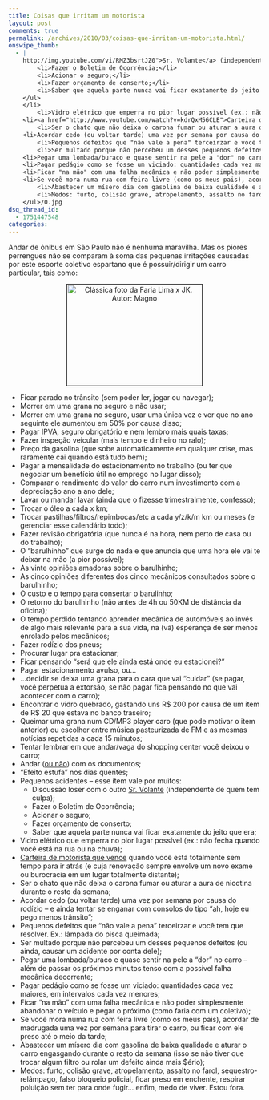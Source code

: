 ```yaml
---
title: Coisas que irritam um motorista
layout: post
comments: true
permalink: /archives/2010/03/coisas-que-irritam-um-motorista.html/
onswipe_thumb:
  - |
    http://img.youtube.com/vi/RMZ3bsrtJZ0">Sr. Volante</a> (independente de quem tem culpa);</li>
    	<li>Fazer o Boletim de Ocorrência;</li>
    	<li>Acionar o seguro;</li>
    	<li>Fazer orçamento de conserto;</li>
    	<li>Saber que aquela parte nunca vai ficar exatamente do jeito que era;</li>
    </ul>
    </li>
    	<li>Vidro elétrico que emperra no pior lugar possível (ex.: não fecha quando você está na rua ou na chuva);</li>
    <li><a href="http://www.youtube.com/watch?v=kdrQxM56CLE">Carteira de motorista que vence</a> quando você está totalmente sem tempo para ir atrás (e cuja renovação sempre envolve um novo exame ou burocracia em um lugar totalmente distante);</li>
    	<li>Ser o chato que não deixa o carona fumar ou aturar a aura de nicotina durante o resto da semana;</li>
    <li>Acordar cedo (ou voltar tarde) uma vez por semana por causa do rodízio - e ainda tentar se enganar com consolos do tipo "ah, hoje eu pego menos trânsito";</li>
    	<li>Pequenos defeitos que "não vale a pena" terceirzar e você tem que resolver. Ex.: lâmpada do pisca queimada;</li>
    	<li>Ser multado porque não percebeu um desses pequenos defeitos (ou ainda, causar um acidente por conta dele);</li>
    <li>Pegar uma lombada/buraco e quase sentir na pele a "dor" no carro - além de passar os próximos minutos tenso com a possível falha mecânica decorrente;</li>
    <li>Pagar pedágio como se fosse um viciado: quantidades cada vez maiores, em intervalos cada vez menores;</li>
    <li>Ficar "na mão" com uma falha mecânica e não poder simplesmente abandonar o veículo e pegar o próximo (como faria com um coletivo);</li>
    <li>Se você mora numa rua com feira livre (como os meus pais), acordar de madrugada uma vez por semana para tirar o carro, ou ficar com ele preso até o meio da tarde;</li>
    	<li>Abastecer um mísero dia com gasolina de baixa qualidade e aturar o carro engasgando durante o resto da semana (isso se não tiver que trocar algum filtro ou rolar um defeito ainda mais $ério);</li>
    	<li>Medos: furto, colisão grave, atropelamento, assalto no farol, sequestro-relâmpago, falso bloqueio policial, ficar preso em enchente, respirar poluição sem ter para onde fugir... enfim, medo de viver. Estou fora.</li>
    </ul>/0.jpg
dsq_thread_id:
  - 1751447548
categories:
---
```

Andar de ônibus em São Paulo não é nenhuma maravilha. Mas os piores perrengues não se comparam à soma das pequenas irritações causadas por este esporte coletivo espartano que é possuir/dirigir um carro particular, tais como:

<p style="text-align: center">
  <a href="http://www.glommer.net/blogs/?p=189"><img class="aligncenter size-full wp-image-3713" style="border: 1px solid black;margin-right: auto;margin-left: auto" src="//chester.me/wp-content/uploads/2010/03/deadlock.jpg" alt="Clássica foto da Faria Lima x JK. Autor: Magno" width="270" height="202" /></a>
</p>

*   Ficar parado no trânsito (sem poder ler, jogar ou navegar);
*   Morrer em uma grana no seguro e não usar;
*   Morrer em uma grana no seguro, usar uma única vez e ver que no ano seguinte ele aumentou em 50% por causa disso;
*   Pagar IPVA, seguro obrigatório e nem lembro mais quais taxas;
*   Fazer inspeção veicular (mais tempo e dinheiro no ralo);
*   Preço da gasolina (que sobe automaticamente em qualquer crise, mas raramente cai quando está tudo bem);
*   Pagar a mensalidade do estacionamento no trabalho (ou ter que negociar um benefício útil no emprego no lugar disso);
*   Comparar o rendimento do valor do carro num investimento com a depreciação ano a ano dele;
*   Lavar ou mandar lavar (ainda que o fizesse trimestralmente, confesso);
*   Trocar o óleo a cada x km;
*   Trocar pastilhas/filtros/repimbocas/etc a cada y/z/k/m km ou meses (e gerenciar esse calendário todo);
*   Fazer revisão obrigatória (que nunca é na hora, nem perto de casa ou do trabalho);
*   O &#8220;barulhinho&#8221; que surge do nada e que anuncia que uma hora ele vai te deixar na mão (a pior possível);
*   As vinte opiniões amadoras sobre o barulhinho;
*   As cinco opiniões diferentes dos cinco mecânicos consultados sobre o barulhinho;
*   O custo e o tempo para consertar o barulinho;
*   O retorno do barulhinho (não antes de 4h ou 50KM de distância da oficina);
*   O tempo perdido tentando aprender mecânica de automóveis ao invés de algo mais relevante para a sua vida, na (vã) esperança de ser menos enrolado pelos mecânicos;
*   Fazer rodízio dos pneus;
*   Procurar lugar pra estacionar;
*   Ficar pensando &#8220;será que ele ainda está onde eu estacionei?&#8221;
*   Pagar estacionamento avulso, ou&#8230;
*   &#8230;decidir se deixa uma grana para o cara que vai &#8220;cuidar&#8221; (se pagar, você perpetua a extorsão, se não pagar fica pensando no que vai acontecer com o carro);
*   Encontrar o vidro quebrado, gastando uns R$ 200 por causa de um item de R$ 20 que estava no banco traseiro;
*   Queimar uma grana num CD/MP3 player caro (que pode motivar o item anterior) ou escolher entre música pasteurizada de FM e as mesmas notícias repetidas a cada 15 minutos;
*   Tentar lembrar em que andar/vaga do shopping center você deixou o carro;
*   Andar ([ou não][1]) com os documentos;
*   &#8220;Efeito estufa&#8221; nos dias quentes;
*   Pequenos acidentes &#8211; esse item vale por muitos:
    *   Discussão loser com o outro [Sr. Volante][2] (independente de quem tem culpa);
    *   Fazer o Boletim de Ocorrência;
    *   Acionar o seguro;
    *   Fazer orçamento de conserto;
    *   Saber que aquela parte nunca vai ficar exatamente do jeito que era;
*   Vidro elétrico que emperra no pior lugar possível (ex.: não fecha quando você está na rua ou na chuva);
*   [Carteira de motorista que vence][3] quando você está totalmente sem tempo para ir atrás (e cuja renovação sempre envolve um novo exame ou burocracia em um lugar totalmente distante);
*   Ser o chato que não deixa o carona fumar ou aturar a aura de nicotina durante o resto da semana;
*   Acordar cedo (ou voltar tarde) uma vez por semana por causa do rodízio &#8211; e ainda tentar se enganar com consolos do tipo &#8220;ah, hoje eu pego menos trânsito&#8221;;
*   Pequenos defeitos que &#8220;não vale a pena&#8221; terceirzar e você tem que resolver. Ex.: lâmpada do pisca queimada;
*   Ser multado porque não percebeu um desses pequenos defeitos (ou ainda, causar um acidente por conta dele);
*   Pegar uma lombada/buraco e quase sentir na pele a &#8220;dor&#8221; no carro &#8211; além de passar os próximos minutos tenso com a possível falha mecânica decorrente;
*   Pagar pedágio como se fosse um viciado: quantidades cada vez maiores, em intervalos cada vez menores;
*   Ficar &#8220;na mão&#8221; com uma falha mecânica e não poder simplesmente abandonar o veículo e pegar o próximo (como faria com um coletivo);
*   Se você mora numa rua com feira livre (como os meus pais), acordar de madrugada uma vez por semana para tirar o carro, ou ficar com ele preso até o meio da tarde;
*   Abastecer um mísero dia com gasolina de baixa qualidade e aturar o carro engasgando durante o resto da semana (isso se não tiver que trocar algum filtro ou rolar um defeito ainda mais $ério);
*   Medos: furto, colisão grave, atropelamento, assalto no farol, sequestro-relâmpago, falso bloqueio policial, ficar preso em enchente, respirar poluição sem ter para onde fugir&#8230; enfim, medo de viver. Estou fora.

 [1]: http://brasigo.com.br/perguntas/e-uma-boa-ideia-deixar-o-documento-do-veiculo-dentro-dele
 [2]: http://www.youtube.com/watch?v=RMZ3bsrtJZ0
 [3]: http://www.youtube.com/watch?v=kdrQxM56CLE
